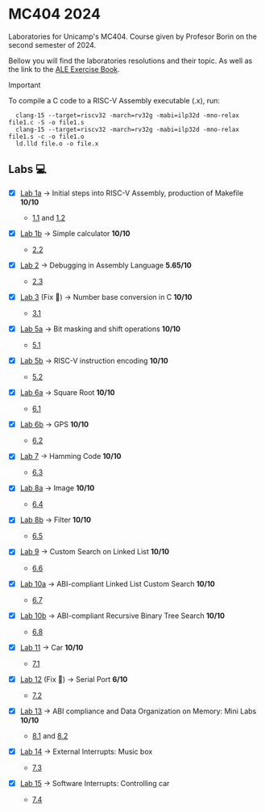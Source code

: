 # MC404 2024
Laboratories for Unicamp's MC404. Course given by Profesor Borin on the second semester of 2024.

Bellow you will find the laboratories resolutions and their topic. As well as the link to the [ALE Exercise Book](https://riscv-programming.org/ale-exercise-book/book/title-page.html).

> [!IMPORTANT]
> To compile a C code to a RISC-V Assembly executable (.x), run:
> ```console
>   clang-15 --target=riscv32 -march=rv32g -mabi=ilp32d -mno-relax file1.c -S -o file1.s
>   clang-15 --target=riscv32 -march=rv32g -mabi=ilp32d -mno-relax file1.s -c -o file1.o
>   ld.lld file.o -o file.x
>```


## Labs 💻

- [x] [Lab 1a](https://github.com/Asteria101/MC404_024/tree/main/laboratories/l01a) &rarr; Initial steps into RISC-V Assembly, production of Makefile **10/10**
    - [1.1](https://riscv-programming.org/ale-exercise-book/book/ch01-01-code-generation-tools.html) and [1.2](https://riscv-programming.org/ale-exercise-book/book/ch01-02-code-generation-tools.html)

- [x] [Lab 1b](https://github.com/Asteria101/MC404_024/tree/main/laboratories/l01b) &rarr; Simple calculator **10/10**
    - [2.2](https://riscv-programming.org/ale-exercise-book/book/ch02-02-using-assistant.html)

- [x] [Lab 2](https://github.com/Asteria101/MC404_024/tree/main/laboratories/l02) &rarr; Debugging in Assembly Language **5.65/10** 
    - [2.3](https://riscv-programming.org/ale-exercise-book/book/ch02-03-debugging-a-program.html)

- [x] [Lab 3](https://github.com/Asteria101/MC404_024/tree/main/laboratories/l03) (Fix 🐛) &rarr; Number base conversion in C **10/10**
    - [3.1](https://riscv-programming.org/ale-exercise-book/book/ch03-01-base-conversion-c.html#number-base-conversion-in-c)

- [x] [Lab 5a](https://github.com/Asteria101/MC404_024/tree/main/laboratories/l05a) &rarr; Bit masking and shift operations **10/10**
    - [5.1](https://riscv-programming.org/ale-exercise-book/book/ch05-01-bit-masking-shift-operations.html)

- [x] [Lab 5b](https://github.com/Asteria101/MC404_024/tree/main/laboratories/l05b) &rarr; RISC-V instruction encoding **10/10**
    - [5.2](https://riscv-programming.org/ale-exercise-book/book/ch05-02-riscv-instruction-encoding.html)

- [x] [Lab 6a](https://github.com/Asteria101/MC404_024/tree/main/laboratories/l06a) &rarr; Square Root **10/10**
    - [6.1](https://riscv-programming.org/ale-exercise-book/book/ch06-01-square-root.html)

- [x] [Lab 6b](https://github.com/Asteria101/MC404_024/tree/main/laboratories/l06b) &rarr; GPS **10/10**
    - [6.2](https://riscv-programming.org/ale-exercise-book/book/ch06-02-gps.html)

- [x] [Lab 7](https://github.com/Asteria101/MC404_024/tree/main/laboratories/l07) &rarr; Hamming Code **10/10**
    - [6.3](https://riscv-programming.org/ale-exercise-book/book/ch06-03-hamming-code.html)

- [x] [Lab 8a](https://github.com/Asteria101/MC404_024/tree/main/laboratories/l08a) &rarr; Image **10/10**
    - [6.4](https://riscv-programming.org/ale-exercise-book/book/ch06-04-image-on-canvas.html)

- [x] [Lab 8b](https://github.com/Asteria101/MC404_024/tree/main/laboratories/l08b) &rarr; Filter **10/10**
    - [6.5](https://riscv-programming.org/ale-exercise-book/book/ch06-05-apply-filter.html)

- [x] [Lab 9](https://github.com/Asteria101/MC404_024/tree/main/laboratories/l09) &rarr; Custom Search on Linked List **10/10**
    - [6.6](https://riscv-programming.org/ale-exercise-book/book/ch06-06-linked-list.html)

- [x] [Lab 10a](https://github.com/Asteria101/MC404_024/tree/main/laboratories/l10a) &rarr; ABI-compliant Linked List Custom Search **10/10**
    - [6.7](https://riscv-programming.org/ale-exercise-book/book/ch06-07-abi-linked-list.html)

- [x] [Lab 10b](https://github.com/Asteria101/MC404_024/tree/main/laboratories/l10b) &rarr; ABI-compliant Recursive Binary Tree Search **10/10**
    - [6.8](https://riscv-programming.org/ale-exercise-book/book/ch06-08-abi-recursive-binary-tree.html)

- [x] [Lab 11](https://github.com/Asteria101/MC404_024/tree/main/laboratories/l11) &rarr; Car **10/10**
    - [7.1](https://riscv-programming.org/ale-exercise-book/book/ch07-01-peripheral-controlling-the-car.html)

- [x] [Lab 12](https://github.com/Asteria101/MC404_024/tree/main/laboratories/l12) (Fix 🐛) &rarr; Serial Port **6/10**
    - [7.2](https://riscv-programming.org/ale-exercise-book/book/ch07-02-peripheral-using-serial-port.html)

- [x] [Lab 13](https://github.com/Asteria101/MC404_024/tree/main/laboratories/l13) &rarr; ABI compliance and Data Organization on Memory: Mini Labs **10/10**
    - [8.1](https://riscv-programming.org/ale-exercise-book/book/ch08-01-ABI.html) and [8.2](https://riscv-programming.org/ale-exercise-book/book/ch08-02-data-organization.html)

- [x] [Lab 14](https://github.com/Asteria101/MC404_024/tree/main/laboratories/l14) &rarr; External Interrupts: Music box
    - [7.3](https://riscv-programming.org/ale-exercise-book/book/ch07-03-interrupts-midi-player.html)

- [x] [Lab 15](https://github.com/Asteria101/MC404_024/tree/main/laboratories/l15) &rarr; Software Interrupts: Controlling car
    - [7.4](https://riscv-programming.org/ale-exercise-book/book/ch07-04-interrupts-controlling-the-car.html)